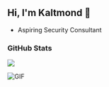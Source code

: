 ## Hi, I'm Kaltmond 👋
- Aspiring Security Consultant

### GitHub Stats
[![](https://github-readme-stats.vercel.app/api?username=critisch&theme=dracula)](https://github.com/critisch)

![GIF](https://i.ibb.co/VpVmv49/ezgif-3-8f2ec16fc1.gif)
